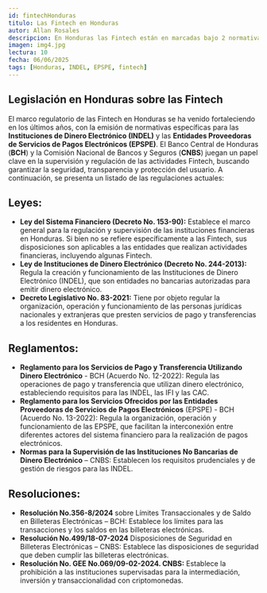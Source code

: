 ```yaml
---
id: fintechHonduras
titulo: Las Fintech en Honduras
autor: Allan Rosales
descripcion: En Honduras las Fintech están en marcadas bajo 2 normativas.
imagen: img4.jpg
lectura: 10
fecha: 06/06/2025
tags: [Honduras, INDEL, EPSPE, fintech]
---
```


## Legislación en Honduras sobre las Fintech
El marco regulatorio de las Fintech en Honduras se ha venido fortaleciendo en los últimos años, con la emisión de normativas específicas para las **Instituciones de Dinero Electrónico (INDEL)** y las **Entidades Proveedoras de Servicios de Pagos Electrónicos (EPSPE)**. El Banco Central de Honduras (**BCH**) y la Comisión Nacional de Bancos y Seguros (**CNBS**) juegan un papel clave en la supervisión y regulación de las actividades Fintech, buscando garantizar la seguridad, transparencia y protección del usuario. A continuación, se presenta un listado de las regulaciones actuales:

## Leyes:
- **Ley del Sistema Financiero (Decreto No. 153-90):**
 Establece el marco general para la regulación y supervisión de las instituciones financieras en Honduras. Si bien no se refiere específicamente a las Fintech, sus disposiciones son aplicables a las entidades que realizan actividades financieras, incluyendo algunas Fintech.
- **Ley de Instituciones de Dinero Electrónico (Decreto No. 244-2013):**
  Regula la creación y funcionamiento de las Instituciones de Dinero Electrónico (INDEL), que son entidades no bancarias autorizadas para emitir dinero electrónico.
- **Decreto Legislativo No. 83-2021:** 
  Tiene por objeto regular la organización, operación y funcionamiento de las personas jurídicas nacionales y extranjeras que presten servicios de pago y transferencias a los residentes en Honduras.

## Reglamentos:
- **Reglamento para los Servicios de Pago y Transferencia Utilizando Dinero Electrónico** - BCH (Acuerdo No. 12-2022): 
Regula las operaciones de pago y transferencia que utilizan dinero electrónico, estableciendo requisitos para las INDEL, las IFI y las CAC.
- **Reglamento para los Servicios Ofrecidos por las Entidades Proveedoras de Servicios de Pagos Electrónicos** (EPSPE) - BCH (Acuerdo No. 13-2022): 
Regula la organización, operación y funcionamiento de las EPSPE, que facilitan la interconexión entre diferentes actores del sistema financiero para la realización de pagos electrónicos.
- **Normas para la Supervisión de las Instituciones No Bancarias de Dinero Electrónico** – CNBS: 
Establecen los requisitos prudenciales y de gestión de riesgos para las INDEL.

## Resoluciones:
- **Resolución No.356-8/2024** sobre Límites Transaccionales y de Saldo en Billeteras Electrónicas – BCH: 
Establece los límites para las transacciones y los saldos en las billeteras electrónicas.
-	**Resolución No.499/18-07-2024** Disposiciones de Seguridad en Billeteras Electrónicas – CNBS: 
Establece las disposiciones de seguridad que deben cumplir las billeteras electrónicas.
-	**Resolución No. GEE No.069/09-02-2024. CNBS:** Establece la prohibición a las instituciones supervisadas para la intermediación, inversión y transaccionalidad con criptomonedas.
